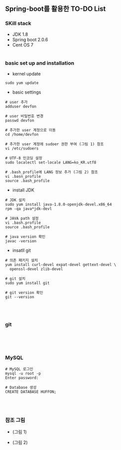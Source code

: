 ## Spring-boot를 활용한 TO-DO List

### SKill stack
- JDK 1.8
- Spring boot 2.0.6
- Cent OS 7
<br><br>

### basic set up and installation
- kernel update
```
sudo yum update
```

- basic settings
```
# user 추가
adduser devfon

# user 비밀번호 변경
passwd devfon

# 추가한 user 계정으로 이동
cd /home/devfon

# 추가한 user 계정에 sudoer 권한 부여 (그림 1) 참조
vi /etc/sudoers

# UTF-8 인코딩 설정
sudo localectl set-locale LANG=ko_KR.utf8

# .bash_profile에 LANG 정보 추가 (그림 2) 참조
vi .basn_profile 
source .bash_profile
```
- install JDK
```
# JDK 설치
sudo yum install java-1.8.0-openjdk-devel.x86_64
rpm -qa java*jdk-devl

# JAVA path 설정
vi .bash.profile
source .bash_profile

# java version 확인
javac -version
```

- insatll git
```
# 의존 패키지 설치
yum install curl-devel expat-devel gettext-devel \
  openssl-devel zlib-devel

# git 설치
sudo yum install git

# git version 확인
git --version
```

<br><br>

### git
```
```

<br><br>


### MySQL 
```
# MySQL 로그인
mysql -u root -p
Enter password: 

# Database 생성
CREATE DATABASE HUFFON;
```

<br><br>

### 참조 그림
- (그림 1)

- (그림 2)
